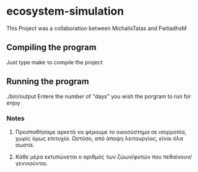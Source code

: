 # ecosystem-simulation

This Project was a collaboration between MichalisTatas
and FwtiadhsM

## Compiling the program

Just type make το compile the project

## Running the program

./bin/output
Entere the number of "days" you wish the porgram to run for
enjoy

### Notes

1) Προσπαθήσαμε αρκετά να φέρουμε το οικοσύστημα σε ισορροπία, χωρίς όμως επιτυχία. Ωστόσο, από άποψη λειτουργίας, είναι όλα σωστά.

2) Κάθε μέρα εκτυπώνεται ο αριθμός των ζώων/φυτών που πεθαίνουν/γεννιούνται.

